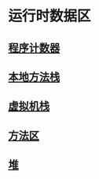 # 运行时数据区

## [程序计数器](./程序计数器.md)

## [本地方法栈](./本地方法栈.md)

## [虚拟机栈](./虚拟机栈.md)

## [方法区](https://juejin.cn/post/6844904182386786311)

## [堆](https://juejin.cn/post/6844904173671202829)